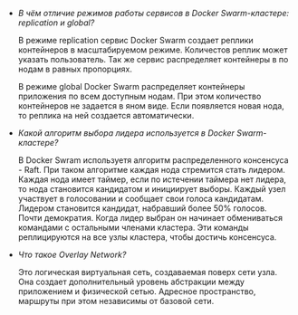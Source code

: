 * _В чём отличие режимов работы сервисов в Docker Swarm-кластере: replication и global?_  
    
  В режиме replication сервис Docker Swarm создает реплики контейнеров в масштабируемом режиме. Количестов реплик может указать пользователь. Так же сервис распределяет контейнеры в по нодам в равных пропорциях.  

  В режиме global Docker Swarm распределяет контейнеры приложения по всем доступным нодам. При этом количество контейнеров не задается в яном виде. Если появляется новая нода, то реплика на ней создается автоматически.  

* _Какой алгоритм выбора лидера используется в Docker Swarm-кластере?_  
  
  В Docker Swram используетя алгоритм распределенного консенсуса - Raft. При таком алгоритме каждая нода стремится стать лидером. Каждая нода имеет таймер, если по истечении таймера нет лидера, то нода становится кандидатом и инициирует выборы. Каждый узел участвует в голосовании и сообщает свои голоса кандидатам. Лидером становится кандидат, набравший более 50% голосов. Почти демократия. Когда лидер выбран он начинает обмениваться командами с остальными членами кластера. Эти команды реплицируются на все узлы кластера, чтобы достичь консенсуса.  

* _Что такое Overlay Network?_  
  
  Это логическая виртуальная сеть, создаваемая поверх сети узла. Она создает дополнительный уровень абстракции между приложением и физической сетью. Адресное пространство, маршруты при этом независимы от базовой сети.
